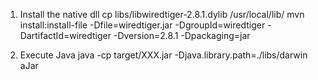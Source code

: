 
1. Install the native dll 
   cp libs/libwiredtiger-2.8.1.dylib /usr/local/lib/
   mvn install:install-file -Dfile=wiredtiger.jar -DgroupId=wiredtiger -DartifactId=wiredtiger -Dversion=2.8.1 -Dpackaging=jar

2. Execute Java
   java -cp target/XXX.jar -Djava.library.path=./libs/darwin aJar
